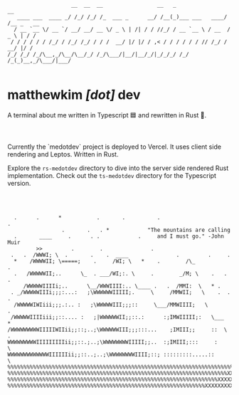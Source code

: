 ```
                    __  __  __                 __   _                __         
   ____ ___  ____ _/ /_/ /_/ /_  ___ _      __/ /__(_)___ ___   ____/ /__ _   __
  / __ `__ \/ __ `/ __/ __/ __ \/ _ \ | /| / / //_/ / __ `__ \ / __  / _ \ | / /
 / / / / / / /_/ / /_/ /_/ / / /  __/ |/ |/ / ,< / / / / / / // /_/ /  __/ |/ / 
/_/ /_/ /_/\__,_/\__/\__/_/ /_/\___/|__/|__/_/|_/_/_/ /_/ /_(_)__,_/\___/|___/  
                                                                                
```
# matthewkim _[dot]_ dev

A terminal about me written in Typescript 🟦 and rewritten in Rust 🦀.

<br/>
<br/>
Currently the `medotdev` project is deployed to Vercel. It uses client side rendering and Leptos. Written in Rust.

Explore the `rs-medotdev` directory to dive into the server side rendered Rust implementation. Check out the `ts-medotdev` directory for the Typescript version.

<br/>
<br/>

```
  .      .      *           .       .          .                       .
                 .       .   . *            "The mountains are calling
  .       ____     .      . .            .     and I must go." -John Muir
         >>         .        .               .
 .   .  /WWWI; \  .       .    .  ____               .         .     .         
  *    /WWWWII; \=====;    .     /WI; \   *    .        /\_             .
  .   /WWWWWII;..      \_  . ___/WI;:. \     .        _/M; \    .   .         .
     /WWWWWIIIIi;..      \__/WWWIIII:.. \____ .   .  /MMI:  \   * .
 . _/WWWWWIIIi;;;:...:   ;\WWWWWWIIIII;.     \     /MMWII;   \    .  .     .
  /WWWWWIWIiii;;;.:.. :   ;\WWWWWIII;;;::     \___/MMWIIII;   \              .
 /WWWWWIIIIiii;;::.... :   ;|WWWWWWII;;::.:      :;IMWIIIII;:   \___     *
/WWWWWWWWWIIIIIWIIii;;::;..;\WWWWWWIII;;;:::...    ;IMIII;;     ::  \     .
WWWWWWWWWIIIIIIIIIii;;::.;..;\WWWWWWWWIIIII;;..  :;IMIII;:::     :    \   
WWWWWWWWWWWWWIIIIIIii;;::..;..;\WWWWWWWWIIII;::; :::::::::.....::       \
%%%%%%%%%%%%%%%%%%%%%%%%%%%%%%%%%%%%%%%%%%%%%%%%%%%%%%%%%%%%%%%%%%%%%%%%XXXXXXX
%%%%%%%%%%%%%%%%%%%%%%%%%%%%%%%%%%%%%%%%%%%%%%%%%%%%%%%%%%%%%%%%%%%%%XXXXXXXXXX
%%%%%%%%%%%%%%%%%%%%%%%%%%%%%%%%%%%%%%%%%%%%%%%%%%%%%%%%%%%%%%%%%%XXXXXXXXXXXXX
%%%%%%%%%%%%%%%%%%%%%%%%%%%%%%%%%%%%%%%%%%%%%%%%%%%%%%%%%%%%%%XXXXXXXXXXXXXXXXX

```
